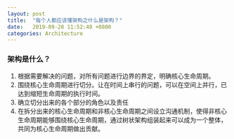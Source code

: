 ```yaml
---
layout: post
title:  "每个人都应该懂架构之什么是架构？"
date:   2019-09-28 11:52:40 +0800
categories: Architecture
---
```


### 架构是什么？
1. 根据需要解决的问题，对所有问题进行边界的界定，明确核心生命周期。
2. 围绕核心生命周期进行切分。让在时间上串行的问题，可以在空间上并行，已达到缩短生命周期的执行时间。
3. 确立切分出来的各个部分的角色以及责任
4. 在拆分出来的核心生命周期和非核心生命周期之间设立沟通机制，使得非核心生命周期能够围绕核心生命周期，通过树状架构组装起来可以成为一个整体，
共同为核心生命周期做出贡献。
